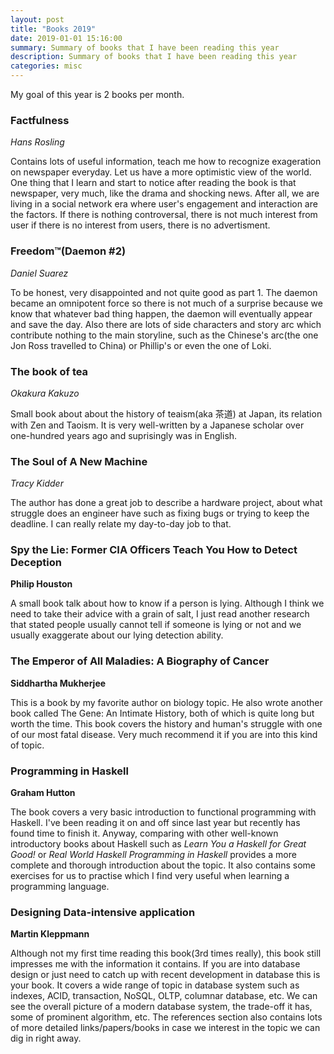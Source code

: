 ```yaml
---
layout: post
title: "Books 2019"
date: 2019-01-01 15:16:00
summary: Summary of books that I have been reading this year
description: Summary of books that I have been reading this year
categories: misc
---
```


My goal of this year is 2 books per month.

### Factfulness
*Hans Rosling*

Contains lots of useful information, teach me how to recognize exageration on newspaper everyday. 
Let us have a more optimistic view of the world. 
One thing that I learn and start to notice after reading the book is that newspaper, very much, like the drama and shocking news. 
After all, we are living in a social network era where user's engagement and interaction are the factors. 
If there is nothing controversal, there is not much interest from user if there is no interest from users, there is no advertisment.

### Freedom™(Daemon #2)
*Daniel Suarez*

To be honest, very disappointed and not quite good as part 1. 
The daemon became an omnipotent force so there is not much of a surprise because we know that whatever bad thing happen, the daemon will eventually appear and save the day. 
Also there are lots of side characters and story arc which contribute nothing to the main storyline, such as the Chinese's arc(the one Jon Ross travelled to China) or Phillip's or even the one of Loki.

### The book of tea
*Okakura Kakuzo*

Small book about about the history of teaism(aka 茶道) at Japan, its relation with Zen and Taoism.
It is very well-written by a Japanese scholar over one-hundred years ago and suprisingly was in English.

### The Soul of A New Machine
*Tracy Kidder*

The author has done a great job to describe a hardware project, about what struggle does an engineer have such as fixing bugs or trying to keep the deadline.
I can really relate my day-to-day job to that.

### Spy the Lie: Former CIA Officers Teach You How to Detect Deception
**Philip Houston**

A small book talk about how to know if a person is lying. Although I think we need to take their advice with a grain of salt, I just read another research that stated people usually cannot tell if someone is lying or not and we usually exaggerate about our lying detection ability.

### The Emperor of All Maladies: A Biography of Cancer
**Siddhartha Mukherjee**

This is a book by my favorite author on biology topic. He also wrote another book called The Gene: An Intimate History, both of which is quite long but worth the time. This book covers the history and human's struggle with one of our most fatal disease. Very much recommend it if you are into this kind of topic.

### Programming in Haskell
**Graham Hutton**

The book covers a very basic introduction to functional programming with Haskell. I've been reading it on and off since last year but recently has found time to finish it.
Anyway, comparing with other well-known introductory books about Haskell such as *Learn You a Haskell for Great Good!* or *Real World Haskell* *Programming in Haskell* provides a more complete and thorough introduction about the topic. It also contains some exercises for us to practise which I find very useful when learning a programming language.

### Designing Data-intensive application
**Martin Kleppmann**

Although not my first time reading this book(3rd times really), this book still impresses me with the information it contains. If you are into database design or just need to catch up with recent development in database this is your book. It covers a wide range of topic in database system such as indexes, ACID, transaction, NoSQL, OLTP, columnar database, etc. We can see the overall picture of a modern database system, the trade-off it has, some of prominent algorithm, etc. The references section also contains lots of more detailed links/papers/books in case we interest in the topic we can dig in right away.
